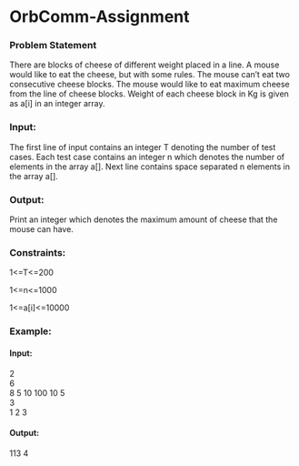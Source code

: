 # OrbComm-Assignment

### Problem Statement

There are blocks of cheese of different weight placed in a line. A mouse would like to eat the cheese, but with some rules.
The mouse can’t eat two consecutive cheese blocks. The mouse would like to eat maximum cheese from the line of cheese blocks.
Weight of each cheese block in Kg is given as a[i] in an integer array.

### Input:

The first line of input contains an integer T denoting the number of test cases.
Each test case contains an integer n which denotes the number of elements in the array a[].
Next line contains space separated n elements in the array a[].

### Output:

Print an integer which denotes the maximum amount of cheese that the mouse can have.
 
### Constraints:

1<=T<=200

1<=n<=1000

1<=a[i]<=10000
 

### Example:

#### Input:

2  
6  
8 5 10 100 10 5  
3  
1 2 3  

#### Output:

113
4
